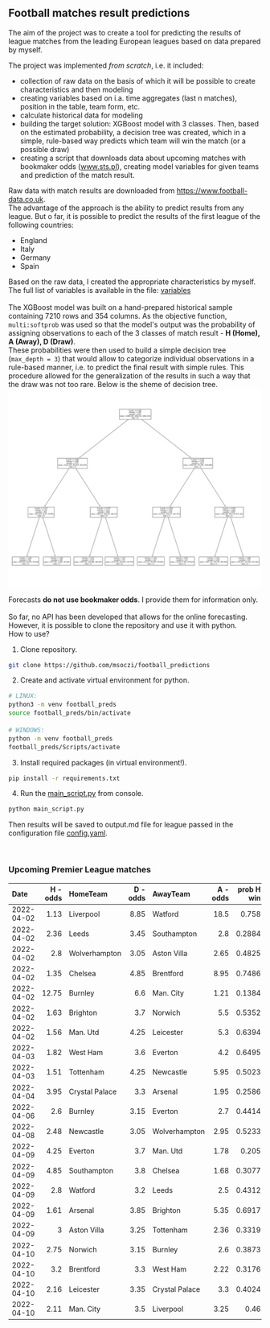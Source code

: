 ## Football matches result predictions

The aim of the project was to create a tool for predicting the results of league matches from the leading European leagues based on data prepared by myself.

The project was implemented _from scratch_, i.e. it included:
- collection of raw data on the basis of which it will be possible to create characteristics and then modeling
- creating variables based on i.a. time aggregates (last n matches), position in the table, team form, etc.
- calculate historical data for modeling
- building the target solution: XGBoost model with 3 classes. Then, based on the estimated probability, a decision tree was created, which in a simple, rule-based way predicts which team will win the match (or a possible draw)
- creating a script that downloads data about upcoming matches with bookmaker odds (www.sts.pl), creating model variables for given teams and prediction of the match result.

Raw data with match results are downloaded from https://www.football-data.co.uk. <br>
The advantage of the approach is the ability to predict results from any league. But o far, it is possible to predict the results of the first league of the following countries:
- England
- Italy
- Germany
- Spain

Based on the raw data, I created the appropriate characteristics by myself. The full list of variables is available in the file: <a href="model/variables.md">variables</a>
<br>
<br>
The XGBoost model was built on a hand-prepared historical sample containing 7210 rows and 354 columns. As the objective function, `multi:softprob` was used so that the model's output was the probability of assigning observations to each of the 3 classes of match result - **H (Home), A (Away), D (Draw)**.
<br>
These probabilities were then used to build a simple decision tree (`max_depth = 3`) that would allow to categorize individual observations in a rule-based manner, i.e. to predict the final result with simple rules. This procedure allowed for the generalization of the results in such a way that the draw was not too rare. Below is the sheme of decision tree.
<br>
![tree](model/img_tree.PNG)

Forecasts **do not use bookmaker odds**. I provide them for information only.
<br>
<br>
So far, no API has been developed that allows for the online forecasting.
<br>
However, it is possible to clone the repository and use it with python.
<br>
How to use?
1. Clone repository.
```sh
git clone https://github.com/msoczi/football_predictions
```
2. Create and activate virtual environment for python.
```sh
# LINUX:
python3 -m venv football_preds
source football_preds/bin/activate

# WINDOWS:
python -m venv football_preds
football_preds/Scripts/activate
```
3. Install required packages (in virtual environment!).
```sh
pip install -r requirements.txt
```
4. Run the <a href="main_script.py">main_script.py</a> from console.
```sh
python main_script.py
```
Then results will be saved to output.md file for league passed in the configuration file <a href="config.yaml">config.yaml</a>.

<br>
 
### Upcoming Premier League matches

|    Date    |  H - odds  | HomeTeam       |  D - odds  | AwayTeam       |  A - odds  | prob H win | prob draw | prob A win |  Prediction  |
|:-----------|-----------:|:---------------|-----------:|:---------------|-----------:|-----------:|----------:|-----------:|:-------------|
| 2022-04-02 |       1.13 | Liverpool      |       8.85 | Watford        |      18.5  |     0.758  |    0.1541 |     0.088  | H            |
| 2022-04-02 |       2.36 | Leeds          |       3.45 | Southampton    |       2.8  |     0.2884 |    0.2221 |     0.4895 | A            |
| 2022-04-02 |       2.8  | Wolverhampton  |       3.05 | Aston Villa    |       2.65 |     0.4825 |    0.2429 |     0.2746 | H            |
| 2022-04-02 |       1.35 | Chelsea        |       4.85 | Brentford      |       8.95 |     0.7486 |    0.1558 |     0.0955 | H            |
| 2022-04-02 |      12.75 | Burnley        |       6.6  | Man. City      |       1.21 |     0.1384 |    0.1773 |     0.6843 | A            |
| 2022-04-02 |       1.63 | Brighton       |       3.7  | Norwich        |       5.5  |     0.5352 |    0.2515 |     0.2133 | H            |
| 2022-04-02 |       1.56 | Man. Utd       |       4.25 | Leicester      |       5.3  |     0.6394 |    0.1957 |     0.1649 | H            |
| 2022-04-03 |       1.82 | West Ham       |       3.6  | Everton        |       4.2  |     0.6495 |    0.1856 |     0.1649 | H            |
| 2022-04-03 |       1.51 | Tottenham      |       4.25 | Newcastle      |       5.95 |     0.5023 |    0.226  |     0.2717 | H            |
| 2022-04-04 |       3.95 | Crystal Palace |       3.3  | Arsenal        |       1.95 |     0.2586 |    0.2529 |     0.4884 | A            |
| 2022-04-06 |       2.6  | Burnley        |       3.15 | Everton        |       2.7  |     0.4414 |    0.2587 |     0.2998 | H            |
| 2022-04-08 |       2.48 | Newcastle      |       3.05 | Wolverhampton  |       2.95 |     0.5233 |    0.2426 |     0.2341 | H            |
| 2022-04-09 |       4.25 | Everton        |       3.7  | Man. Utd       |       1.78 |     0.205  |    0.2002 |     0.5948 | A            |
| 2022-04-09 |       4.85 | Southampton    |       3.8  | Chelsea        |       1.68 |     0.3077 |    0.2343 |     0.458  | A            |
| 2022-04-09 |       2.8  | Watford        |       3.2  | Leeds          |       2.5  |     0.4312 |    0.2264 |     0.3424 | A            |
| 2022-04-09 |       1.61 | Arsenal        |       3.85 | Brighton       |       5.35 |     0.6917 |    0.1919 |     0.1164 | H            |
| 2022-04-09 |       3    | Aston Villa    |       3.25 | Tottenham      |       2.36 |     0.3319 |    0.2623 |     0.4058 | D            |
| 2022-04-10 |       2.75 | Norwich        |       3.15 | Burnley        |       2.6  |     0.3873 |    0.2873 |     0.3254 | D            |
| 2022-04-10 |       3.2  | Brentford      |       3.3  | West Ham       |       2.22 |     0.3176 |    0.2654 |     0.417  | D            |
| 2022-04-10 |       2.16 | Leicester      |       3.35 | Crystal Palace |       3.3  |     0.4024 |    0.2847 |     0.3129 | D            |
| 2022-04-10 |       2.11 | Man. City      |       3.5  | Liverpool      |       3.25 |     0.46   |    0.2002 |     0.3398 | A            |
